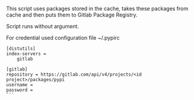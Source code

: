 This script uses packages stored in the cache, takes these packages from cache and then puts them
to Gitlab Package Registry.

Script runs without argument.

For credential used configuration file ~/.pypirc

``````
[distutils]
index-servers =
    gitlab

[gitlab]
repository = https://gitlab.com/api/v4/projects/<id project>/packages/pypi
username = 
password = 
```